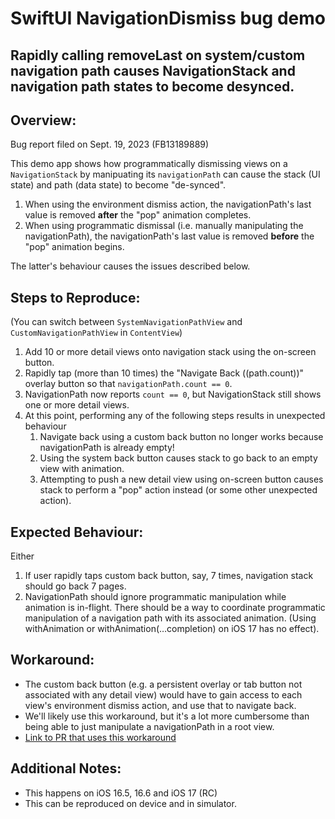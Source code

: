 # SwiftUI NavigationDismiss bug demo
## Rapidly calling removeLast on system/custom navigation path causes NavigationStack and navigation path states to become desynced.

## Overview: 
Bug report filed on Sept. 19, 2023 (FB13189889)

This demo app shows how programmatically dismissing views on a `NavigationStack` by manipuating its `navigationPath` can cause the stack (UI state) and path (data state) to become "de-synced".

1. When using the environment dismiss action, the navigationPath's last value is removed **after** the "pop" animation completes.
2. When using programmatic dismissal (i.e. manually manipulating the navigationPath), the navigationPath's last value is removed **before** the "pop" animation begins.

The latter's behaviour causes the issues described below.  

## Steps to Reproduce:
(You can switch between `SystemNavigationPathView` and `CustomNavigationPathView` in `ContentView`)
1. Add 10 or more detail views onto navigation stack using the on-screen button.
2. Rapidly tap (more than 10 times) the "Navigate Back (\(path.count))" overlay button so that `navigationPath.count == 0`.
3. NavigationPath now reports `count == 0`, but NavigationStack still shows one or more detail views.
4. At this point, performing any of the following steps results in unexpected behaviour
    1. Navigate back using a custom back button no longer works because navigationPath is already empty!
    2. Using the system back button causes stack to go back to an empty view with animation.
    3. Attempting to push a new detail view using on-screen button causes stack to perform a "pop" action instead (or some other unexpected action).

## Expected Behaviour:
Either
1. If user rapidly taps custom back button, say, 7 times, navigation stack should go back 7 pages.
2. NavigationPath should ignore programmatic manipulation while animation is in-flight. There should be a way to coordinate programmatic manipulation of a navigation path with its associated animation. (Using withAnimation or withAnimation(…completion) on iOS 17 has no effect).

## Workaround:
- The custom back button (e.g. a persistent overlay or tab button not associated with any detail view) would have to gain access to each view's environment dismiss action, and use that to navigate back.
- We'll likely use this workaround, but it's a lot more cumbersome than being able to just manipulate a navigationPath in a root view.
- [Link to PR that uses this workaround](https://github.com/mlemgroup/mlem/pull/615)

## Additional Notes:
- This happens on iOS 16.5, 16.6 and iOS 17 (RC)
- This can be reproduced on device and in simulator.
